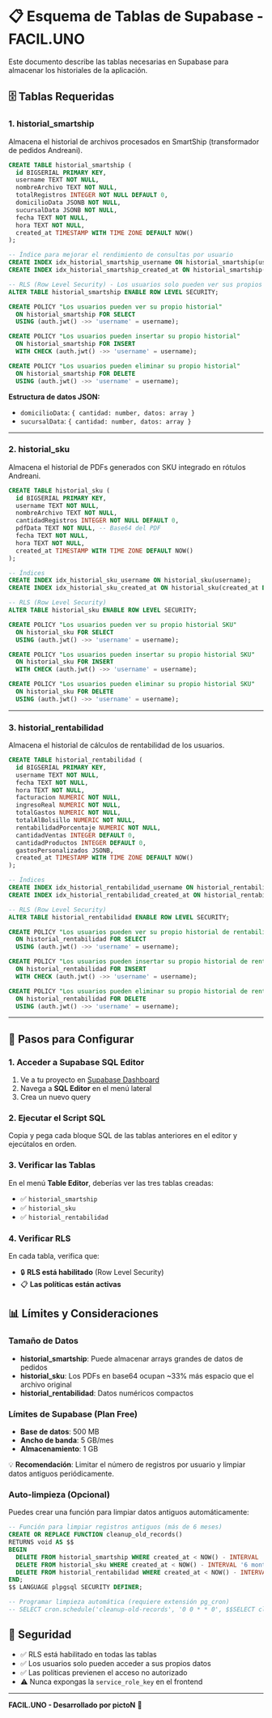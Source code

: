# 📋 Esquema de Tablas de Supabase - FACIL.UNO

Este documento describe las tablas necesarias en Supabase para almacenar los historiales de la aplicación.

## 🗄️ Tablas Requeridas

### 1. historial_smartship

Almacena el historial de archivos procesados en SmartShip (transformador de pedidos Andreani).

```sql
CREATE TABLE historial_smartship (
  id BIGSERIAL PRIMARY KEY,
  username TEXT NOT NULL,
  nombreArchivo TEXT NOT NULL,
  totalRegistros INTEGER NOT NULL DEFAULT 0,
  domicilioData JSONB NOT NULL,
  sucursalData JSONB NOT NULL,
  fecha TEXT NOT NULL,
  hora TEXT NOT NULL,
  created_at TIMESTAMP WITH TIME ZONE DEFAULT NOW()
);

-- Índice para mejorar el rendimiento de consultas por usuario
CREATE INDEX idx_historial_smartship_username ON historial_smartship(username);
CREATE INDEX idx_historial_smartship_created_at ON historial_smartship(created_at DESC);

-- RLS (Row Level Security) - Los usuarios solo pueden ver sus propios datos
ALTER TABLE historial_smartship ENABLE ROW LEVEL SECURITY;

CREATE POLICY "Los usuarios pueden ver su propio historial"
  ON historial_smartship FOR SELECT
  USING (auth.jwt() ->> 'username' = username);

CREATE POLICY "Los usuarios pueden insertar su propio historial"
  ON historial_smartship FOR INSERT
  WITH CHECK (auth.jwt() ->> 'username' = username);

CREATE POLICY "Los usuarios pueden eliminar su propio historial"
  ON historial_smartship FOR DELETE
  USING (auth.jwt() ->> 'username' = username);
```

**Estructura de datos JSON:**

- `domicilioData`: `{ cantidad: number, datos: array }`
- `sucursalData`: `{ cantidad: number, datos: array }`

---

### 2. historial_sku

Almacena el historial de PDFs generados con SKU integrado en rótulos Andreani.

```sql
CREATE TABLE historial_sku (
  id BIGSERIAL PRIMARY KEY,
  username TEXT NOT NULL,
  nombreArchivo TEXT NOT NULL,
  cantidadRegistros INTEGER NOT NULL DEFAULT 0,
  pdfData TEXT NOT NULL, -- Base64 del PDF
  fecha TEXT NOT NULL,
  hora TEXT NOT NULL,
  created_at TIMESTAMP WITH TIME ZONE DEFAULT NOW()
);

-- Índices
CREATE INDEX idx_historial_sku_username ON historial_sku(username);
CREATE INDEX idx_historial_sku_created_at ON historial_sku(created_at DESC);

-- RLS (Row Level Security)
ALTER TABLE historial_sku ENABLE ROW LEVEL SECURITY;

CREATE POLICY "Los usuarios pueden ver su propio historial SKU"
  ON historial_sku FOR SELECT
  USING (auth.jwt() ->> 'username' = username);

CREATE POLICY "Los usuarios pueden insertar su propio historial SKU"
  ON historial_sku FOR INSERT
  WITH CHECK (auth.jwt() ->> 'username' = username);

CREATE POLICY "Los usuarios pueden eliminar su propio historial SKU"
  ON historial_sku FOR DELETE
  USING (auth.jwt() ->> 'username' = username);
```

---

### 3. historial_rentabilidad

Almacena el historial de cálculos de rentabilidad de los usuarios.

```sql
CREATE TABLE historial_rentabilidad (
  id BIGSERIAL PRIMARY KEY,
  username TEXT NOT NULL,
  fecha TEXT NOT NULL,
  hora TEXT NOT NULL,
  facturacion NUMERIC NOT NULL,
  ingresoReal NUMERIC NOT NULL,
  totalGastos NUMERIC NOT NULL,
  totalAlBolsillo NUMERIC NOT NULL,
  rentabilidadPorcentaje NUMERIC NOT NULL,
  cantidadVentas INTEGER DEFAULT 0,
  cantidadProductos INTEGER DEFAULT 0,
  gastosPersonalizados JSONB,
  created_at TIMESTAMP WITH TIME ZONE DEFAULT NOW()
);

-- Índices
CREATE INDEX idx_historial_rentabilidad_username ON historial_rentabilidad(username);
CREATE INDEX idx_historial_rentabilidad_created_at ON historial_rentabilidad(created_at DESC);

-- RLS (Row Level Security)
ALTER TABLE historial_rentabilidad ENABLE ROW LEVEL SECURITY;

CREATE POLICY "Los usuarios pueden ver su propio historial de rentabilidad"
  ON historial_rentabilidad FOR SELECT
  USING (auth.jwt() ->> 'username' = username);

CREATE POLICY "Los usuarios pueden insertar su propio historial de rentabilidad"
  ON historial_rentabilidad FOR INSERT
  WITH CHECK (auth.jwt() ->> 'username' = username);

CREATE POLICY "Los usuarios pueden eliminar su propio historial de rentabilidad"
  ON historial_rentabilidad FOR DELETE
  USING (auth.jwt() ->> 'username' = username);
```

---

## 🚀 Pasos para Configurar

### 1. Acceder a Supabase SQL Editor

1. Ve a tu proyecto en [Supabase Dashboard](https://supabase.com/dashboard)
2. Navega a **SQL Editor** en el menú lateral
3. Crea un nuevo query

### 2. Ejecutar el Script SQL

Copia y pega cada bloque SQL de las tablas anteriores en el editor y ejecútalos en orden.

### 3. Verificar las Tablas

En el menú **Table Editor**, deberías ver las tres tablas creadas:
- ✅ `historial_smartship`
- ✅ `historial_sku`
- ✅ `historial_rentabilidad`

### 4. Verificar RLS

En cada tabla, verifica que:
- 🔒 **RLS está habilitado** (Row Level Security)
- 📋 **Las políticas están activas**

## 📊 Límites y Consideraciones

### Tamaño de Datos

- **historial_smartship**: Puede almacenar arrays grandes de datos de pedidos
- **historial_sku**: Los PDFs en base64 ocupan ~33% más espacio que el archivo original
- **historial_rentabilidad**: Datos numéricos compactos

### Límites de Supabase (Plan Free)

- **Base de datos**: 500 MB
- **Ancho de banda**: 5 GB/mes
- **Almacenamiento**: 1 GB

💡 **Recomendación**: Limitar el número de registros por usuario y limpiar datos antiguos periódicamente.

### Auto-limpieza (Opcional)

Puedes crear una función para limpiar datos antiguos automáticamente:

```sql
-- Función para limpiar registros antiguos (más de 6 meses)
CREATE OR REPLACE FUNCTION cleanup_old_records()
RETURNS void AS $$
BEGIN
  DELETE FROM historial_smartship WHERE created_at < NOW() - INTERVAL '6 months';
  DELETE FROM historial_sku WHERE created_at < NOW() - INTERVAL '6 months';
  DELETE FROM historial_rentabilidad WHERE created_at < NOW() - INTERVAL '6 months';
END;
$$ LANGUAGE plpgsql SECURITY DEFINER;

-- Programar limpieza automática (requiere extensión pg_cron)
-- SELECT cron.schedule('cleanup-old-records', '0 0 * * 0', $$SELECT cleanup_old_records()$$);
```

## 🔐 Seguridad

- ✅ RLS está habilitado en todas las tablas
- ✅ Los usuarios solo pueden acceder a sus propios datos
- ✅ Las políticas previenen el acceso no autorizado
- ⚠️ Nunca expongas la `service_role_key` en el frontend

---

**FACIL.UNO - Desarrollado por pictoN** 🚀

